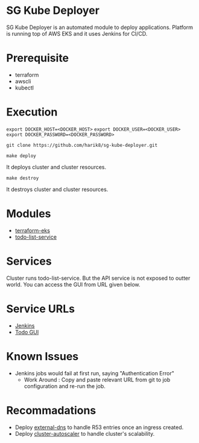 # SG Kube Deployer

SG Kube Deployer is an automated module to deploy applications.
Platform is running top of AWS EKS and it uses Jenkins for CI/CD.

# Prerequisite

- terraform
- awscli
- kubectl

# Execution

`export DOCKER_HOST=<DOCKER_HOST>`
`export DOCKER_USER=<DOCKER_USER>`
`export DOCKER_PASSWORD=<DOCKER_PASSWORD>`

`git clone https://github.com/harik8/sg-kube-deployer.git`

`make deploy`

It deploys cluster and cluster resources.

`make destroy`
 
It destroys cluster and cluster resources.

# Modules

- [terraform-eks](https://github.com/harik8/terraform-eks.git)
- [todo-list-service](https://github.com/harik8/todo-list-service.git)

# Services

Cluster runs todo-list-service. But the API service is not exposed to outter world.
You can access the GUI from URL given below.

# Service URLs

- [Jenkins](https://jenkins.hari-karthigasu.dev/)
- [Todo GUI](https://todo.hari-karthigasu.dev/ui)

# Known Issues

- Jenkins jobs would fail at first run, saying "Authentication Error"
    - Work Around : Copy and paste relevant URL from git to job configuration and re-run the job.

# Recommadations

- Deploy [external-dns](https://github.com/kubernetes-sigs/external-dns.git) to handle R53 entries once an ingress created.
- Deploy [cluster-autoscaler](https://github.com/kubernetes/autoscaler.git) to handle cluster's scalability.

